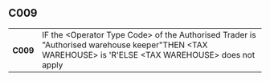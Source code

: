 ## C009
<table>
 <tr>
  <th>
   C009
  </th>
  <td>
   IF the &lt;Operator Type Code&gt; of the Authorised Trader is "Authorised warehouse keeper"THEN &lt;TAX WAREHOUSE&gt; is 'R'ELSE &lt;TAX WAREHOUSE&gt; does not apply
  </td>
 </tr>
</table>
